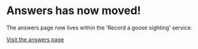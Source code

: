 # Answers has now moved!

The answers page now lives within the 'Record a goose sighting' service.

[Visit the answers page](/https://record-a-goose-sighting.herokuapp.com/steps/answers)